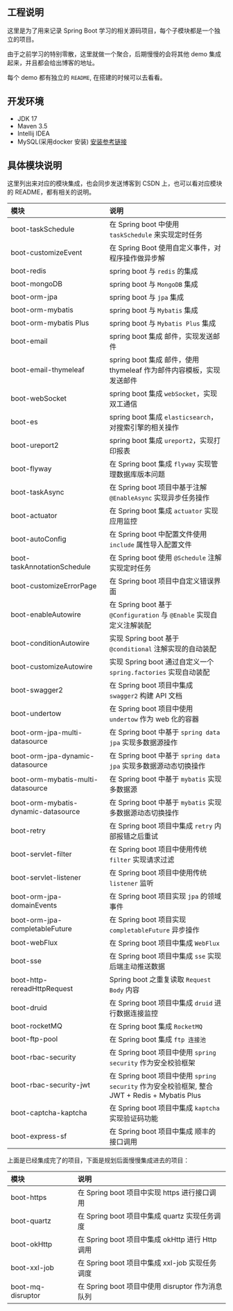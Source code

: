 ## 工程说明

这里是为了用来记录 Spring Boot 学习的相关源码项目，每个子模块都是一个独立的项目。

由于之前学习的特别零散，这里就做一个聚合，后期慢慢的会将其他 demo 集成起来，并且都会给出博客的地址。

每个 demo 都有独立的 `README`, 在搭建的时候可以去看看。

## 开发环境

- JDK 17
- Maven 3.5 
- Intellij IDEA
- MySQL(采用docker 安装) [安装参考链接](https://blog.csdn.net/qq_18948359/article/details/125486934?spm=1001.2014.3001.5502)

## 具体模块说明

这里列出来对应的模块集成，也会同步发送博客到 CSDN 上，也可以看对应模块的 README，都有相关的说明。

| 模块                                  | 说明                                                                             |
|:------------------------------------|:-------------------------------------------------------------------------------|
| boot-taskSchedule                   | 在 Spring boot 中使用 `taskSchedule` 来实现定时任务                                       |
| boot-customizeEvent                 | 在 Spring Boot 使用自定义事件，对程序操作做异步解                                                |
| boot-redis                          | spring boot 与 `redis` 的集成                                                      |
| boot-mongoDB                        | spring boot 与 `MongoDB` 集成                                                     |
| boot-orm-jpa                        | spring boot 与 `jpa` 集成                                                         |
| boot-orm-mybatis                    | spring boot 与 `Mybatis` 集成                                                     |
| boot-orm-mybatis Plus               | spring boot 与 `Mybatis Plus` 集成                                                |
| boot-email                          | spring boot 集成 邮件，实现发送邮件                                                       |
| boot-email-thymeleaf                | spring boot 集成 邮件，使用 thymeleaf 作为邮件内容模板，实现发送邮件                                 |
| boot-webSocket                      | spring boot 集成 `webSocket`，实现双工通信                                              |
| boot-es                             | spring boot 集成 `elasticsearch`，对搜索引擎的相关操作                                      |
| boot-ureport2                       | spring boot 集成 `ureport2`，实现打印报表                                               |
| boot-flyway                         | 在 Spring boot 集成 `flyway` 实现管理数据库版本问题                                          |
| boot-taskAsync                      | 在 Spring boot 项目中基于注解 `@EnableAsync` 实现异步任务操作                                  |
| boot-actuator                       | 在 Spring boot 集成 `actuator` 实现应用监控                                             |
| boot-autoConfig                     | 在 Spring boot 中配置文件使用 `include` 属性导入配置文件                                       |
| boot-taskAnnotationSchedule         | 在 Spring boot 使用 `@Schedule` 注解实现定时任务                                          |
| boot-customizeErrorPage             | 在 Spring boot 项目中自定义错误界面                                                       |
| boot-enableAutowire                 | 在 Spring boot 基于 `@Configuration` 与 `@Enable` 实现自定义注解装配                        |
| boot-conditionAutowire              | 实现 Spring boot 基于 `@conditional` 注解实现的自动装配                                     |
| boot-customizeAutowire              | 实现 Spring boot 通过自定义一个 `spring.factories`  实现自动装配                              |
| boot-swagger2                       | 在 Spring boot 项目中集成 `swagger2` 构建 API 文档                                       |
| boot-undertow                       | 在 Spring boot 项目中使用 `undertow` 作为 web 化的容器                                     |
| boot-orm-jpa-multi-datasource       | 在 Spring boot 中基于 `spring data jpa` 实现多数据源操作                                   |
| boot-orm-jpa-dynamic-datasource     | 在 Spring boot 中基于 `spring data jpa` 实现多数据源动态切换操作                               |
| boot-orm-mybatis-multi-datasource   | 在 Spring boot 中基于 `mybatis` 实现多数据源                                             |
| boot-orm-mybatis-dynamic-datasource | 在 Spring boot 中基于 `mybatis` 实现多数据源动态切换操作                                       |
| boot-retry                          | 在 Spring boot 项目中集成 `retry` 内部报错之后重试                                           |
| boot-servlet-filter                 | 在 Spring boot 项目中使用传统 `filter` 实现请求过滤                                          |
| boot-servlet-listener               | 在 Spring boot 项目中使用传统 `listener` 监听                                            |
| boot-orm-jpa-domainEvents           | 在 Spring boot 项目实现 `jpa` 的领域事件                                                 |
| boot-orm-jpa-completableFuture      | 在 Spring boot 项目实现 `completableFuture` 异步操作                                    |
| boot-webFlux                        | 在 Spring boot 项目中集成 `WebFlux`                                                  |
| boot-sse                            | 在 Spring boot 项目中集成 `sse` 实现后端主动推送数据                                           |
| boot-http-rereadHttpRequest         | Spring boot 之重复读取 `Request Body` 内容                                            |
| boot-druid                          | 在 Spring boot 项目中集成 `druid` 进行数据连接监控                                           |
| boot-rocketMQ                       | 在 Spring boot 集成 `RocketMQ`                                                    |
| boot-ftp-pool                       | 在 Spring boot 集成 `ftp 连接池`                                                     |
| boot-rbac-security                  | 在 Spring boot 项目中使用 `spring security`  作为安全校验框架                                |
| boot-rbac-security-jwt              | 在 Spring boot 项目中使用 `spring security`  作为安全校验框架, 整合 JWT + Redis + Mybatis Plus |
| boot-captcha-kaptcha                | 在 Spring boot 项目中集成 `kaptcha` 实现验证码功能                                          |
| boot-express-sf                     | 在 Spring boot 项目中集成 顺丰的接口调用                                                    |



上面是已经集成完了的项目，下面是规划后面慢慢集成进去的项目：

| 模块                 | 说明                                    |
|:-------------------|:--------------------------------------|
| boot-https         | 在 Spring boot 项目中实现 https 进行接口调用      |
| boot-quartz        | 在 Spring boot 项目中集成 quartz 实现任务调度     |
| boot-okHttp        | 在 Spring boot 项目中集成 okHttp 进行 Http 调用 |
| boot-xxl-job       | 在 Spring boot 项目中集成 xxl-job 实现任务调度    |
| boot-mq-disruptor  | 在 Spring boot 项目中使用 disruptor 作为消息队列  |

